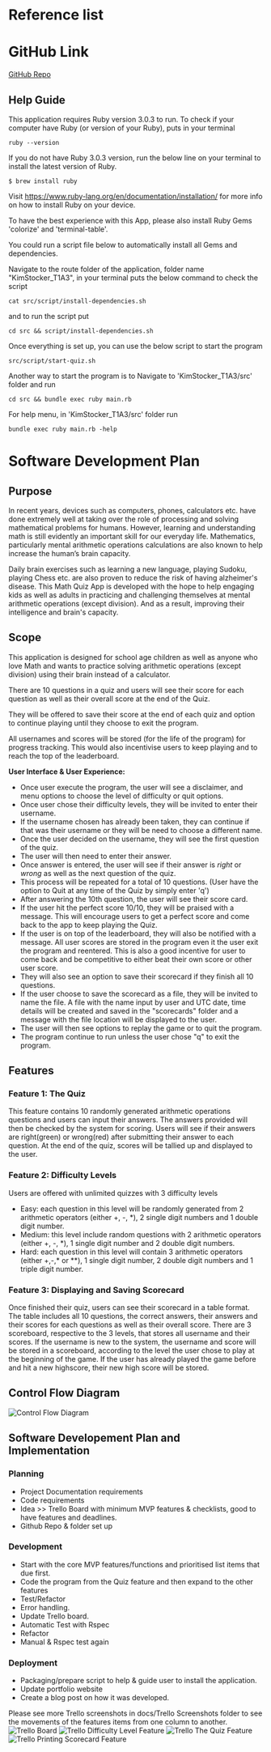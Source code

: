 # Reference list
# GitHub Link
[GitHub Repo](https://github.com/kimbstocker/KimStocker_T1A3)
## Help Guide
This application requires Ruby version 3.0.3 to run. To check if your computer have Ruby (or version of your Ruby), puts in your terminal
```
ruby --version
```
If you do not have Ruby 3.0.3 version, run the below line on your terminal to install the latest version of Ruby.
```
$ brew install ruby
``` 
Visit https://www.ruby-lang.org/en/documentation/installation/ for more info on how to install Ruby on your device.

To have the best experience with this App, please also install Ruby Gems 'colorize' and 'terminal-table'.

You could run a script file below to automatically install all Gems and dependencies. 

Navigate to the route folder of the application, folder name "KimStocker_T1A3", in your terminal puts the below command to check the script

```
cat src/script/install-dependencies.sh
```
and to run the script put
```
cd src && script/install-dependencies.sh
```
Once everything is set up, you can use the below script to start the program
```
src/script/start-quiz.sh
```
Another way to start the program is to Navigate to 'KimStocker_T1A3/src' folder and run
```
cd src && bundle exec ruby main.rb
```
For help menu, in 'KimStocker_T1A3/src' folder run
```
bundle exec ruby main.rb -help
```
# Software Development Plan
## Purpose
In recent years, devices such as computers, phones, calculators etc. have done extremely well at taking over the role of processing and solving mathematical problems for humans. However, learning and understanding math is still evidently an important skill for our everyday life. Mathematics, particularly mental arithmetic operations calculations are also known to help increase the human’s brain capacity. 

Daily brain exercises such as learning a new language, playing Sudoku, playing Chess etc. are also proven to reduce the risk of having alzheimer's disease. This Math Quiz App is developed with the hope to help engaging kids as well as adults in practicing and challenging themselves at mental arithmetic operations (except division). And as a result, improving their intelligence and brain's capacity. 
## Scope
This application is designed for school age children as well as anyone who love Math and wants to practice solving arithmetic operations (except division) using their brain instead of a calculator. 

There are 10 questions in a quiz and users will see their score for each question as well as their overall score at the end of the Quiz.

They will be offered to save their score at the end of each quiz and option to continue playing until they choose to exit the program.

All usernames and scores will be stored (for the life of the program) for progress tracking. This would also incentivise users to keep playing and to reach the top of the leaderboard.

**User Interface & User Experience:**

- Once user execute the program, the user will see a disclaimer, and menu options to choose the level of difficulty or quit options.
- Once user chose their difficulty levels, they will be invited to enter their username.
- If the username chosen has already been taken, they can continue if that was their username or they will be need to choose a different name.
- Once the user decided on the username, they will see the first question of the quiz.
- The user will then need to enter their answer.
- Once answer is entered, the user will see if their answer is *right* or *wrong* as well as the next question of the quiz. 
- This process will be repeated for a total of 10 questions. (User have the option to Quit at any time of the Quiz by simply enter 'q')
- After answering the 10th question, the user will see their score card. 
- If the user hit the perfect score 10/10, they will be praised with a message. This will encourage users to get a perfect score and come back to the app to keep playing the Quiz.
- If the user is on top of the leaderboard, they will also be notified with a message. All user scores are stored in the program even it the user exit the program and reentered. This is also a good incentive for user to come back and be competitive to either beat their own score or other user score.
- They will also see an option to save their scorecard if they finish all 10 questions.
- If the user choose to save the scorecard as a file, they will be invited to name the file. A file with the name input by user and UTC date, time details will be created and saved in the "scorecards" folder and a message with the file location will be displayed to the user.
- The user will then see options to replay the game or to quit the program. 
- The program continue to run unless the user chose "q" to exit the program.
## Features
### Feature 1: The Quiz
This feature contains 10 randomly generated arithmetic operations questions and users can input their answers. The answers provided will then be checked by the system for scoring. Users will see if their answers are right(green) or wrong(red) after submitting their answer to each question. At the end of the quiz, scores will be tallied up and displayed to the user.
### Feature 2: Difficulty Levels
Users are offered with unlimited quizzes with 3 difficulty levels
- Easy: each question in this level will be randomly generated from 2 arithmetic operators (either +, -, *), 2 single digit numbers and 1 double digit number. 
- Medium: this level include random questions with 2 arithmetic operators (either +, -, *), 1 single digit number and 2 double digit numbers.
- Hard: each question in this level will contain 3 arithmetic operators (either +,-,* or **), 1 single digit number, 2 double digit numbers and 1 triple digit number.
### Feature 3: Displaying and Saving Scorecard
Once finished their quiz, users can see their scorecard in a table format. The table includes all 10 questions, the correct answers, their answers and their scores for each questions as well as their overall score.
There are 3 scoreboard, respective to the 3 levels, that stores all username and their scores. If the username is new to the system, the username and score will be stored in a scoreboard, according to the level the user chose to play at the beginning of the game. If the user has already played the game before and hit a new highscore, their new high score will be stored.
## Control Flow Diagram
  ![Control Flow Diagram](docs/KimStocker_T1A3_Control_Flow_Diagram.png "Diagram")
## Software Developement Plan and Implementation
### Planning 
- Project Documentation requirements
- Code requirements
- Idea >> Trello Board with minimum MVP features & checklists, good to have features and deadlines.
- Github Repo & folder set up
### Development
- Start with the core MVP features/functions and prioritised list items that due first.
- Code the program from the Quiz feature and then expand to the other features
- Test/Refactor
- Error handling.
- Update Trello board.
- Automatic Test with Rspec
- Refactor
- Manual & Rspec test again
### Deployment
- Packaging/prepare script to help & guide user to install the application.
- Update portfolio website
- Create a blog post on how it was developed.

Please see more Trello screenshots in docs/Trello Screenshots folder to see the movements of the features items from one column to another.
  ![Trello Board](docs/Trello_Screenshots/TrelloHome.png "TrelloBoard")
  ![Trello Difficulty Level Feature](docs/Trello_Screenshots/TrelloDifficultyLevel.png "DifficultyLevelFeature")
  ![Trello The Quiz Feature](docs/Trello_Screenshots/TrelloTheQuiz.png "TheQuizFeature")
  ![Trello Printing Scorecard Feature](docs/Trello_Screenshots/TrelloPrintingScorecard.png "PrintingScorecardFeature")

  

